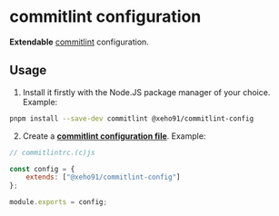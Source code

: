 # commitlint configuration

**Extendable** [commitlint] configuration.

## Usage

1. Install it firstly with the Node.JS package manager of your choice.\
   Example:

```sh
pnpm install --save-dev commitlint @xeho91/commitlint-config
```

2. Create a **[commitlint configuration file]**.
   Example:

```js
// commitlintrc.(c)js

const config = {
	extends: ["@xeho91/commitlint-config"]
};

module.exports = config;
```

[commitlint]: https://github.com/conventional-changelog/commitlint
[commitlint configuration file]: https://commitlint.js.org/#/reference-configuration
